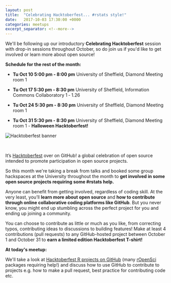 ```yaml
---
layout: post
title:  "Celebrating Hacktoberfest... #rstats style!"
date:   2017-10-03 17:30:00 +0000
categories: meetups
excerpt_separator: <!--more-->
---
```


We'll be following up our introductory **Celebrating Hacktoberfest** session with drop-in sessions throughout October, so do join us if you'd like to get involved or learn more about open source!

**Schedule for the rest of the month:**

- **Tu Oct 10 5:00 pm - 8:00 pm** University of Sheffield, Diamond Meeting room 1

- **Tu Oct 17 5:30 pm - 8:30 pm** University of Sheffield, Information Commons Collaboratory 1 ‐ 1.26

- **Tu Oct 24 5:30 pm - 8:30 pm** University of Sheffield, Diamond Meeting room 1

- **Tu Oct 31 5:30 pm - 8:30 pm** University of Sheffield, Diamond Meeting room 1 - **Halloween Hacktoberfest!**

![Hacktoberfest banner](https://cloud.githubusercontent.com/assets/121322/18864038/31532b4a-8449-11e6-8701-97c00c95bf09.png)

<!--more-->

<br />

It’s [Hacktoberfest](https://hacktoberfest.digitalocean.com/) over on GitHub! a global celebration of open source intended to promote participation in open source projects.

So this month we're taking a break from talks and booked some group hackspaces at the University throughout the month to **get involved in some open source projects requiring some #rstats help.**

Anyone can benefit from getting involved, regardless of coding skill. At the very least, you’ll **learn more about open source** and **how to contribute through online collaborative coding platforms like GitHub**. But you never know, you might end up stumbling across the perfect project for you and ending up joining a community.

You can choose to contribute as little or much as you like, from correcting typos, contributing ideas to discussions to building features! Make at least 4 contributions (pull requests) to any GitHub-hosted project between October 1 and October 31 to **earn a limited edition Hacktoberfest T-shirt!**


**At today's meetup:**

We'll take a look at [Hacktoberfest R projects on GitHub](https://github.com/search?utf8=%E2%9C%93&q=label%3Ahacktoberfest+state%3Aopen+type%3Aissue+language%3AR&type=) (many [rOpenSci](https://ropensci.org/) packages requiring help!) and discuss how to use GitHub to contribute to projects e.g. how to make a pull request, best practice for contributing code etc.

